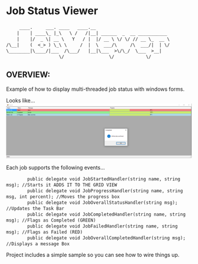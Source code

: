 # Job Status Viewer
```
     ____.     ___. ____   ____.__                            
    |    | ____\_ |_\   \ /   /|__| ______  _  __ ___________ 
    |    |/  _ \| __ \   Y   / |  |/ __ \ \/ \/ // __ \_  __ \
/\__|    (  <_> ) \_\ \     /  |  \  ___/\     /\  ___/|  | \/
\________|\____/|___  /\___/   |__|\___  >\/\_/  \___  >__|   
                    \/                 \/            \/       
```

## OVERVIEW:
Example of how to display multi-threaded job status with windows forms.

Looks like...
![alt text](https://raw.githubusercontent.com/dshifflet/JobStatus/master/imgs/capture1.PNG "Example Screen Shot")

Each job supports the following events...
```
		public delegate void JobStartedHandler(string name, string msg); //Starts it ADDS IT TO THE GRID VIEW
        public delegate void JobProgressHandler(string name, string msg, int percent); //Moves the progress box
        public delegate void JobOverallStatusHandler(string msg); //Updates the Task Bar		
        public delegate void JobCompletedHandler(string name, string msg); //Flags as Completed (GREEN)
        public delegate void JobFailedHandler(string name, string msg); //Flags as Failed (RED)       
        public delegate void JobOverallCompletedHandler(string msg); //Displays a message Box
```
Project includes a simple sample so you can see how to wire things up.
